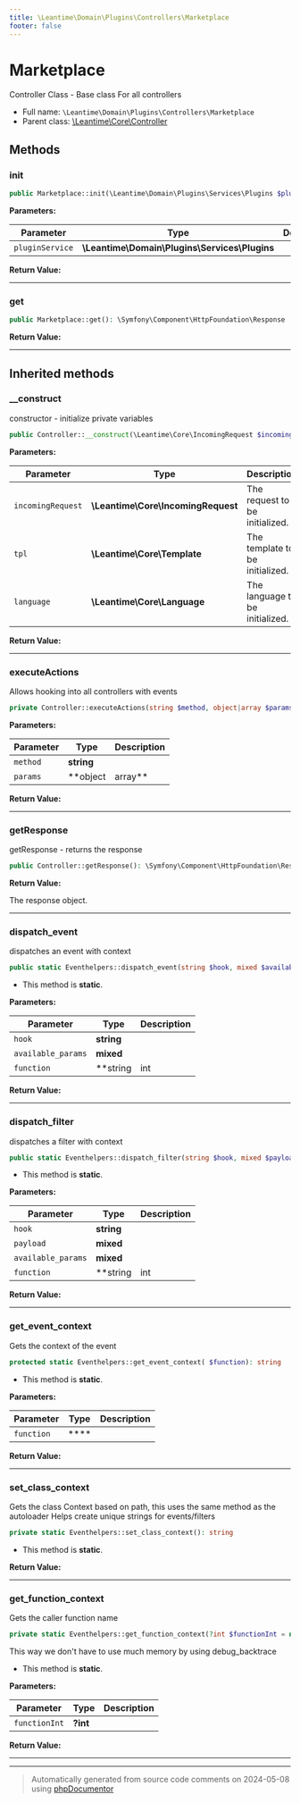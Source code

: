 ```yaml
---
title: \Leantime\Domain\Plugins\Controllers\Marketplace
footer: false
---
```


# Marketplace

Controller Class - Base class For all controllers



* Full name: `\Leantime\Domain\Plugins\Controllers\Marketplace`
* Parent class: [\Leantime\Core\Controller](../../../Core/Controller.md)



## Methods

### init



```php
public Marketplace::init(\Leantime\Domain\Plugins\Services\Plugins $pluginService): void
```








**Parameters:**

| Parameter | Type | Description |
|-----------|------|-------------|
| `pluginService` | **\Leantime\Domain\Plugins\Services\Plugins** |  |


**Return Value:**





---
### get



```php
public Marketplace::get(): \Symfony\Component\HttpFoundation\Response
```









**Return Value:**





---


## Inherited methods

### __construct

constructor - initialize private variables

```php
public Controller::__construct(\Leantime\Core\IncomingRequest $incomingRequest, \Leantime\Core\Template $tpl, \Leantime\Core\Language $language): mixed
```








**Parameters:**

| Parameter | Type | Description |
|-----------|------|-------------|
| `incomingRequest` | **\Leantime\Core\IncomingRequest** | The request to be initialized. |
| `tpl` | **\Leantime\Core\Template** | The template to be initialized. |
| `language` | **\Leantime\Core\Language** | The language to be initialized. |


**Return Value:**





---
### executeActions

Allows hooking into all controllers with events

```php
private Controller::executeActions(string $method, object|array $params): void
```








**Parameters:**

| Parameter | Type | Description |
|-----------|------|-------------|
| `method` | **string** |  |
| `params` | **object|array** |  |


**Return Value:**





---
### getResponse

getResponse - returns the response

```php
public Controller::getResponse(): \Symfony\Component\HttpFoundation\Response
```









**Return Value:**

The response object.



---
### dispatch_event

dispatches an event with context

```php
public static Eventhelpers::dispatch_event(string $hook, mixed $available_params = [], string|int|null $function = null): void
```



* This method is **static**.




**Parameters:**

| Parameter | Type | Description |
|-----------|------|-------------|
| `hook` | **string** |  |
| `available_params` | **mixed** |  |
| `function` | **string|int|null** |  |


**Return Value:**





---
### dispatch_filter

dispatches a filter with context

```php
public static Eventhelpers::dispatch_filter(string $hook, mixed $payload, mixed $available_params = [], string|int|null $function = null): mixed
```



* This method is **static**.




**Parameters:**

| Parameter | Type | Description |
|-----------|------|-------------|
| `hook` | **string** |  |
| `payload` | **mixed** |  |
| `available_params` | **mixed** |  |
| `function` | **string|int|null** |  |


**Return Value:**





---
### get_event_context

Gets the context of the event

```php
protected static Eventhelpers::get_event_context( $function): string
```



* This method is **static**.




**Parameters:**

| Parameter | Type | Description |
|-----------|------|-------------|
| `function` | **** |  |


**Return Value:**





---
### set_class_context

Gets the class Context based on path, this uses the same method as the autoloader
Helps create unique strings for events/filters

```php
private static Eventhelpers::set_class_context(): string
```



* This method is **static**.





**Return Value:**





---
### get_function_context

Gets the caller function name

```php
private static Eventhelpers::get_function_context(?int $functionInt = null): string
```

This way we don't have to use much memory by using debug_backtrace

* This method is **static**.




**Parameters:**

| Parameter | Type | Description |
|-----------|------|-------------|
| `functionInt` | **?int** |  |


**Return Value:**





---


---
> Automatically generated from source code comments on 2024-05-08 using [phpDocumentor](http://www.phpdoc.org/)
